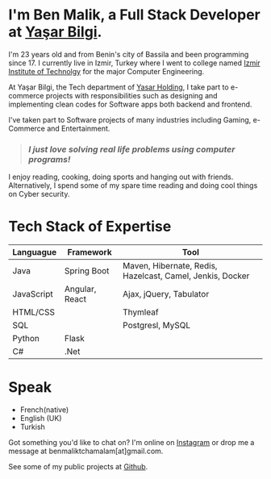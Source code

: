 # I'm Ben Malik, a Full Stack Developer at [Yaşar Bilgi](https://yasarbilgi.com.tr). 

I'm 23 years old and from Benin's city of Bassila and been programming since 17. I currently live in Izmir, Turkey where I went to college named 
[Izmir Institute of Technolgy](https://en.iyte.edu.tr)
for the major Computer Engineering.

At Yaşar Bilgi, the Tech department of [Yasar Holding](https://yasar.com.tr/en/), I take part to e-commerce projects with responsibilities such as
designing and implementing clean codes for Software apps both backend and frontend.

I've taken part to Software projects of many industries including Gaming, e-Commerce and Entertainment.

> ### *I just love solving real life problems using computer programs!*

I enjoy reading, cooking, doing sports and hanging out with friends. Alternatively, I spend some of my spare time reading and doing cool things on Cyber security.

# Tech Stack of Expertise

 
 Languague  | Framework | Tool
 ------------|----------|----------
Java  | Spring Boot | Maven, Hibernate, Redis, Hazelcast, Camel, Jenkis, Docker
JavaScript  | Angular, React | Ajax, jQuery, Tabulator
HTML/CSS| | Thymleaf
 SQL | | Postgresl, MySQL
 Python| Flask | 
C#| .Net | 
 
  
# Speak
* French(native) 
* English (UK)
* Turkish

Got something you'd like to chat on? I'm online on [Instagram](https://www.instagram.com/benmalik_/) or drop me a message at benmaliktchamalam[at]gmail.com.

See some of my public projects at [Github](https://github.com/ben-malik).
